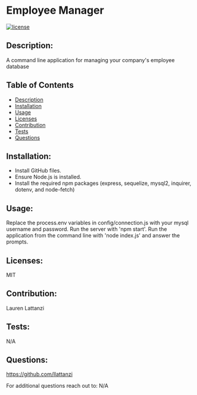 # Employee Manager
  [![license](https://img.shields.io/badge/license-MIT-blue)](https://shields.io)

  ## Description:
  A command line application for managing your company's employee database

  ## Table of Contents
  - [Description](#description)
  - [Installation](#installation)
  - [Usage](#usage)
  - [Licenses](#licenses)
  - [Contribution](#contribution)
  - [Tests](#tests)
  - [Questions](#questions)

  ## Installation:
  - Install GitHub files. 
  - Ensure Node.js is installed. 
  - Install the required npm packages (express, sequelize, mysql2, inquirer, dotenv, and node-fetch)

  ## Usage:
  Replace the process.env variables in config/connection.js with your mysql username and password. Run the server with 'npm start'. Run the application from the command line with 'node index.js' and answer the prompts.

  ## Licenses:
  MIT

  ## Contribution:
  Lauren Lattanzi

  ## Tests:
  N/A

  ## Questions:
  https://github.com/llattanzi

  For additional questions reach out to: N/A

